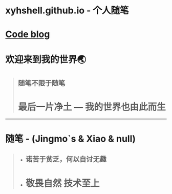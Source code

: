 # xyhshell.github.io -   个人随笔
# [Code blog](https://xyhshell.github.io)

# 欢迎来到我的世界🌏
> ## 随笔不限于随笔  
> # 最后一片净土 — 我的世界也由此而生  
---

# 随笔 - (Jingmo`s & Xiao & null)

>+ ## 诺苦于贫乏，何以自讨无趣
>+ # 敬畏自然 技术至上
